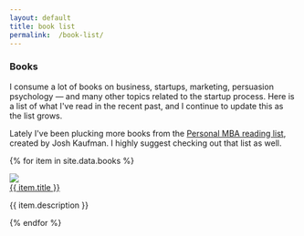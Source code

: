 ```yaml
---
layout: default
title: book list
permalink:  /book-list/
---
```

<div class='pure-g'>
  <div class="pure-u-1" markdown="1">

### Books

I consume a lot of books on business, startups, marketing, persuasion psychology &mdash; and many other topics related to the startup process. Here is a list of what I've read in the recent past, and I continue to update this as the list grows. 

Lately I've been plucking more books from the <a href="https://personalmba.com/best-business-books/" target="_blank">Personal MBA reading list</a>, created by Josh Kaufman. I highly suggest checking out that list as well.

  </div>
</div>

{% for item in site.data.books %}
  <div class="pure-g reading-list-item">
    <div class="pure-u-1-6">
      <img src="/resources/images/books/{{ item.image }}" />
    </div>
    <div class="pure-u-5-6">
      <a href="{{ item.product_code }}">
        {{ item.title }}
      </a>
      <p>
        {{ item.description }}
      </p>
    </div>
  </div>
{% endfor %}
